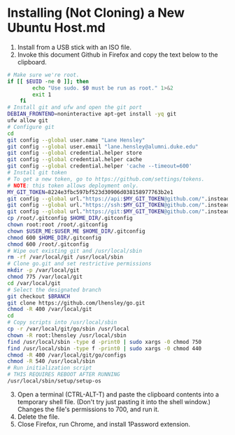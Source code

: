 ﻿# Installing (Not Cloning) a New Ubuntu Host.md

1. Install from a USB stick with an ISO file.
2. Invoke this document Github in Firefox and copy the text below to the clipboard.
```bash
# Make sure we're root.
if [[ $EUID -ne 0 ]]; then
        echo "Use sudo. $0 must be run as root." 1>&2
        exit 1
    fi
# Install git and ufw and open the git port
DEBIAN_FRONTEND=noninteractive apt-get install -yq git
ufw allow git
# Configure git
cd
git config --global user.name "Lane Hensley"
git config --global user.email "lane.hensley@alumni.duke.edu"
git config --global credential.helper store
git config --global credential.helper cache
git config --global credential.helper 'cache --timeout=600'
# Install git token
# To get a new token, go to https://github.com/settings/tokens.
# NOTE: this token allows deployment only.
MY_GIT_TOKEN=8224e3fbc597bf523d30906d038158977763b2e1
git config --global url."https://api:$MY_GIT_TOKEN@github.com/".insteadOf "https://github.com/"
git config --global url."https://ssh:$MY_GIT_TOKEN@github.com/".insteadOf "ssh://git@github.com/"
git config --global url."https://git:$MY_GIT_TOKEN@github.com/".insteadOf "git@github.com:"
cp /root/.gitconfig $HOME_DIR/.gitconfig
chown root:root /root/.gitconfig
chown $USER_ME:$USER_ME $HOME_DIR/.gitconfig
chmod 600 $HOME_DIR/.gitconfig
chmod 600 /root/.gitconfig
# Wipe out existing git and /usr/local/sbin
rm -rf /var/local/git /usr/local/sbin
# Clone go.git and set restrictive permissions
mkdir -p /var/local/git
chmod 775 /var/local/git
cd /var/local/git
# Select the designated branch
git checkout $BRANCH
git clone https://github.com/lhensley/go.git
chmod -R 400 /var/local/git
cd
# Copy scripts into /usr/local/sbin
cp -r /var/local/git/go/sbin /usr/local
chown -R root:lhensley /usr/local/sbin
find /usr/local/sbin -type d -print0 | sudo xargs -0 chmod 750
find /usr/local/sbin -type f -print0 | sudo xargs -0 chmod 440
chmod -R 400 /var/local/git/go/configs
chmod -R 540 /usr/local/sbin
# Run initialization script
# THIS REQUIRES REBOOT AFTER RUNNING
/usr/local/sbin/setup/setup-os
```
3. Open a terminal (CTRL-ALT-T) and paste the clipboard contents into a temporary shell file. (Don't try just pasting it into the shell window.) Changes the file's permissions to 700, and run it.
4. Delete the file.
5. Close Firefox, run Chrome, and install 1Password extension. 